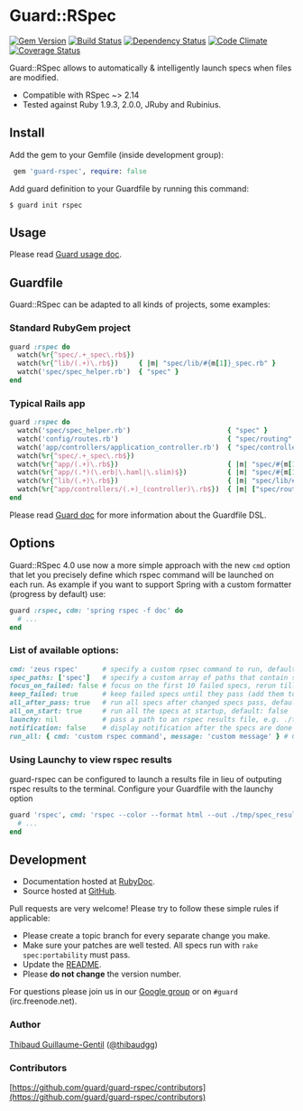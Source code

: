 # Guard::RSpec

[![Gem Version](https://badge.fury.io/rb/guard-rspec.png)](http://badge.fury.io/rb/guard-rspec) [![Build Status](https://secure.travis-ci.org/guard/guard-rspec.png?branch=master)](http://travis-ci.org/guard/guard-rspec) [![Dependency Status](https://gemnasium.com/guard/guard-rspec.png)](https://gemnasium.com/guard/guard-rspec) [![Code Climate](https://codeclimate.com/github/guard/guard-rspec.png)](https://codeclimate.com/github/guard/guard-rspec) [![Coverage Status](https://coveralls.io/repos/guard/guard-rspec/badge.png?branch=master)](https://coveralls.io/r/guard/guard-rspec)

Guard::RSpec allows to automatically & intelligently launch specs when files are modified.

* Compatible with RSpec ~> 2.14
* Tested against Ruby 1.9.3, 2.0.0, JRuby and Rubinius.

## Install

Add the gem to your Gemfile (inside development group):

``` ruby
 gem 'guard-rspec', require: false
```

Add guard definition to your Guardfile by running this command:

```
$ guard init rspec
```

## Usage

Please read [Guard usage doc](https://github.com/guard/guard#readme).

## Guardfile

Guard::RSpec can be adapted to all kinds of projects, some examples:

### Standard RubyGem project

``` ruby
guard :rspec do
  watch(%r{^spec/.+_spec\.rb$})
  watch(%r{^lib/(.+)\.rb$})     { |m| "spec/lib/#{m[1]}_spec.rb" }
  watch('spec/spec_helper.rb')  { "spec" }
end
```

### Typical Rails app

``` ruby
guard :rspec do
  watch('spec/spec_helper.rb')                        { "spec" }
  watch('config/routes.rb')                           { "spec/routing" }
  watch('app/controllers/application_controller.rb')  { "spec/controllers" }
  watch(%r{^spec/.+_spec\.rb$})
  watch(%r{^app/(.+)\.rb$})                           { |m| "spec/#{m[1]}_spec.rb" }
  watch(%r{^app/(.*)(\.erb|\.haml|\.slim)$})          { |m| "spec/#{m[1]}#{m[2]}_spec.rb" }
  watch(%r{^lib/(.+)\.rb$})                           { |m| "spec/lib/#{m[1]}_spec.rb" }
  watch(%r{^app/controllers/(.+)_(controller)\.rb$})  { |m| ["spec/routing/#{m[1]}_routing_spec.rb", "spec/#{m[2]}s/#{m[1]}_#{m[2]}_spec.rb", "spec/acceptance/#{m[1]}_spec.rb"] }
end
```

Please read [Guard doc](https://github.com/guard/guard#readme) for more information about the Guardfile DSL.

## Options

Guard::RSpec 4.0 use now a more simple approach with the new `cmd` option that let you precisely define which rspec command will be launched on each run. As example if you want to support Spring with a custom formatter (progress by default) use:

``` ruby
guard :rspec, cdm: 'spring rspec -f doc' do
  # ...
end
```

### List of available options:

``` ruby
cmd: 'zeus rspec'      # specify a custom rpsec command to run, default: 'rspec'
spec_paths: ['spec']   # specify a custom array of paths that contain spec files
focus_on_failed: false # focus on the first 10 failed specs, rerun till they pass, default: true
keep_failed: true      # keep failed specs until they pass (add them to new ones), default: false
all_after_pass: true   # run all specs after changed specs pass, default: false
all_on_start: true     # run all the specs at startup, default: false
launchy: nil           # pass a path to an rspec results file, e.g. ./tmp/spec_results.html
notification: false    # display notification after the specs are done running, default: true
run_all: { cmd: 'custom rspec command', message: 'custom message' } # Custom options to use when running all specs.
```

### Using Launchy to view rspec results

guard-rspec can be configured to launch a results file in lieu of outputing rspec results to the terminal.
Configure your Guardfile with the launchy option
``` ruby
guard 'rspec', cmd: 'rspec --color --format html --out ./tmp/spec_results.html', launchy: './tmp/spec_results.html' do
  # ...
end
```

## Development

* Documentation hosted at [RubyDoc](http://rubydoc.info/github/guard/guard-rspec/master/frames).
* Source hosted at [GitHub](https://github.com/guard/guard-rspec).

Pull requests are very welcome! Please try to follow these simple rules if applicable:

* Please create a topic branch for every separate change you make.
* Make sure your patches are well tested. All specs run with `rake spec:portability` must pass.
* Update the [README](https://github.com/guard/guard-rspec/blob/master/README.md).
* Please **do not change** the version number.

For questions please join us in our [Google group](http://groups.google.com/group/guard-dev) or on
`#guard` (irc.freenode.net).

### Author

[Thibaud Guillaume-Gentil](https://github.com/thibaudgg) ([@thibaudgg](https://twitter.com/thibaudgg))

### Contributors

[https://github.com/guard/guard-rspec/contributors](https://github.com/guard/guard-rspec/contributors)
